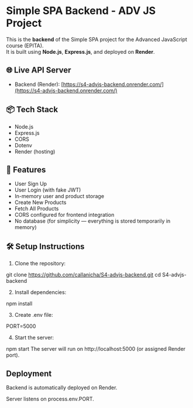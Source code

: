 # Simple SPA Backend - ADV JS Project

This is the **backend** of the Simple SPA project for the Advanced JavaScript course (EPITA).  
It is built using **Node.js**, **Express.js**, and deployed on **Render**.

## 🌐 Live API Server

- Backend (Render): [https://s4-advjs-backend.onrender.com/](https://s4-advjs-backend.onrender.com/)

## 📦 Tech Stack

- Node.js
- Express.js
- CORS
- Dotenv
- Render (hosting)

## 🧠 Features

- User Sign Up
- User Login (with fake JWT)
- In-memory user and product storage
- Create New Products
- Fetch All Products
- CORS configured for frontend integration
- No database (for simplicity — everything is stored temporarily in memory)

## 🛠️ Setup Instructions

1. Clone the repository:

git clone https://github.com/callanicha/S4-advjs-backend.git
cd S4-advjs-backend

2. Install dependencies:

npm install

3. Create .env file:

PORT=5000

4. Start the server:

npm start
The server will run on http://localhost:5000 (or assigned Render port).

## Deployment

Backend is automatically deployed on Render.

Server listens on process.env.PORT.